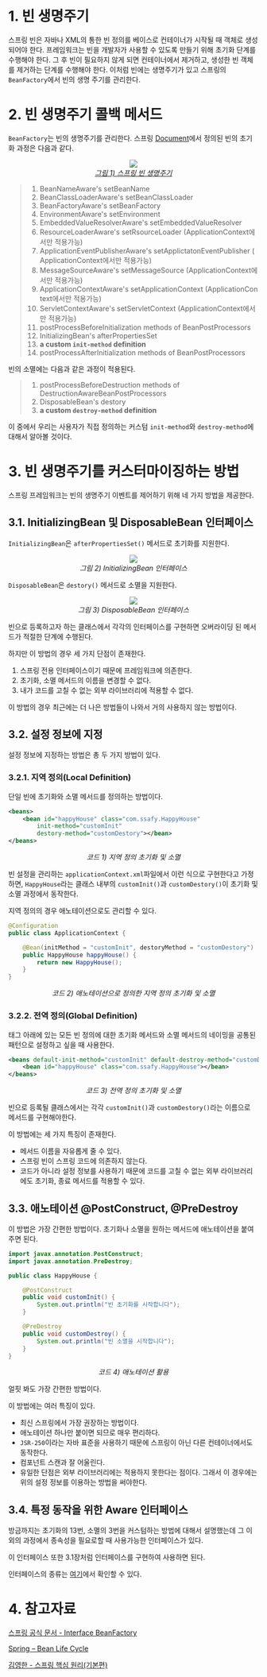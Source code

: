 # 1. 빈 생명주기

스프링 빈은 자바나 XML의 통한 빈 정의를 베이스로 컨테이너가 시작될 때 객체로 생성되어야 한다. 프레임워크는 빈을 개발자가 사용할 수 있도록 만들기 위해 초기화 단계를 수행해야 한다. 그 후 빈이 필요하지 않게 되면 컨테이너에서 제거하고, 생성한 빈 객체를 제거하는 단계를 수행해야 한다. 이처럼 빈에는 생명주기가 있고 스프링의 `BeanFactory`에서 빈의 생명 주기를 관리한다.

# 2. 빈 생명주기 콜백 메서드

`BeanFactory`는 빈의 생명주기를 관리한다. 스프링 [Document](https://docs.spring.io/spring-framework/docs/current/javadoc-api/org/springframework/beans/factory/BeanFactory.html)에서 정의된 빈의 초기화 과정은 다음과 같다.

<p align="center">
    <a href="https://howtodoinjava.com/spring-core/spring-bean-life-cycle/">
        <img src="../images/Bean Lifecycle_1.png"><br>
        <em>그림 1) 스프링 빈 생명주기</em>
    </a>
</p>

> 1. BeanNameAware's setBeanName
> 2. BeanClassLoaderAware's setBeanClassLoader
> 3. BeanFactoryAware's setBeanFactory
> 4. EnvironmentAware's setEnvironment
> 5. EmbeddedValueResolverAware's setEmbeddedValueResolver
> 6. ResourceLoaderAware's setRsourceLoader (ApplicationContext에서만 적용가능)
> 7. ApplicationEventPublisherAware's setApplictatonEventPublisher (ApplicationContext에서만 적용가능)
> 8. MessageSourceAware's setMessageSource (ApplicationContext에서만 적용가능)
> 9. ApplicationContextAware's setApplicationContext (ApplicationContext에서만 적용가능)
> 10. ServletContextAware's setServletContext (ApplicationContext에서만 적용가능)
> 11. postProcessBeforeInitialization methods of BeanPostProcessors
> 12. InitializingBean's afterPropertiesSet
> 13. **a custom `init-method` definition**
> 14. postProcessAfterInitialization methods of BeanPostProcessors

빈의 소멸에는 다음과 같은 과정이 적용된다.

> 1. postProcessBeforeDestruction methods of DestructionAwareBeanPostProcessors
> 2. DisposableBean's destory
> 3. **a custom `destroy-method` definition**

이 중에서 우리는 사용자가 직접 정의하는 커스텀 `init-method`와 `destroy-method`에 대해서 알아볼 것이다.

# 3. 빈 생명주기를 커스터마이징하는 방법

스프링 프레임워크는 빈의 생명주기 이벤트를 제어하기 위해 네 가지 방법을 제공한다.

## 3.1. InitializingBean 및 DisposableBean 인터페이스

`InitializingBean`은 `afterPropertiesSet()` 메서드로 초기화를 지원한다.

<p align="center">
	<img src="../images/Bean Lifecycle_2.png"><br>
	<em>그림 2) InitializingBean 인터페이스</em>
</p>

`DisposableBean`은 `destory()` 메서드로 소멸을 지원한다.

<p align="center">
	<img src="../images/Bean Lifecycle_3.png"><br>
	<em>그림 3) DisposableBean 인터페이스</em>
</p>

빈으로 등록하고자 하는 클래스에서 각각의 인터페이스를 구현하면 오버라이딩 된 메서드가 적절한 단계에 수행된다.

하지만 이 방법의 경우 세 가지 단점이 존재한다.

1. 스프링 전용 인터페이스이기 때문에 프레임워크에 의존한다.
2. 초기화, 소멸 메서드의 이름을 변경할 수 없다.
3. 내가 코드를 고칠 수 없는 외부 라이브러리에 적용할 수 없다.

이 방법의 경우 최근에는 더 나은 방법들이 나와서 거의 사용하지 않는 방법이다.

## 3.2. 설정 정보에 지정

설정 정보에 지정하는 방법은 총 두 가지 방법이 있다.

### 3.2.1. 지역 정의(Local Definition)

단일 빈에 초기화와 소멸 메서드를 정의하는 방법이다.

```xml
<beans>
	<bean id="happyHouse" class="com.ssafy.HappyHouse"
		init-method="customInit"
		destory-method="customDestory"></bean>
</beans>
```

<p align="center">
	<em>코드 1) 지역 정의 초기화 및 소멸</em>
</p>

빈 설정을 관리하는 `applicationContext.xml`파일에서 이런 식으로 구현한다고 가정하면, `HappyHouse`라는 클래스 내부의 `customInit()`과 `customDestory()`이 초기화 및 소멸 과정에서 동작한다.

지역 정의의 경우 애노테이션으로도 관리할 수 있다.

```java
@Configuration
public class ApplicationContext {

	@Bean(initMethod = "customInit", destoryMethod = "customDestory")
	public HappyHouse happyHouse() {
		return new HappyHouse();
	}
}
```

<p align="center">
	<em>코드 2) 애노테이션으로 정의한 지역 정의 초기화 및 소멸</em>
</p>

### 3.2.2. 전역 정의(Global Definition)

<beans> 태그 아래에 있는 모든 빈 정의에 대한 초기화 메서드와 소멸 메서드의 네이밍을 공통된 패턴으로 설정하고 싶을 때 사용한다.

```xml
<beans default-init-method="customInit" default-destroy-method="customDestroy">
	<bean id="happyHouse" class="com.ssafy.HappyHouse"></bean>
</beans>
```

<p align="center">
	<em>코드 3) 전역 정의 초기화 및 소멸</em>
</p>

빈으로 등록될 클래스에서는 각각 `customInit()`과 `customDestory()`라는 이름으로 메서드를 구현해야한다.

이 방법에는 세 가지 특징이 존재한다.

-   메서드 이름을 자유롭게 줄 수 있다.
-   스프링 빈이 스프링 코드에 의존하지 않는다.
-   코드가 아니라 설정 정보를 사용하기 때문에 코드를 고칠 수 없는 외부 라이브러리에도 초기화, 종료 메서드를 적용할 수 있다.

## 3.3. 애노테이션 @PostConstruct, @PreDestroy

이 방법은 가장 간편한 방법이다. 초기화나 소멸을 원하는 메서드에 애노테이션을 붙여주면 된다.

```java
import javax.annotation.PostConstruct;
import javax.annotation.PreDestroy;

public class HappyHouse {

	@PostConstruct
	public void customInit() {
		System.out.println("빈 초기화를 시작합니다");
	}

	@PreDestroy
	public void customDestroy() {
		System.out.println("빈 소멸을 시작합니다");
	}
}
```

<p align="center">
	<em>코드 4) 애노테이션 활용</em>
</p>

얼핏 봐도 가장 간편한 방법이다.

이 방법에는 여러 특징이 있다.

-   최신 스프링에서 가장 권장하는 방법이다.
-   애노테이션 하나만 붙이면 되므로 매우 편리하다.
-   `JSR-250`이라는 자바 표준을 사용하기 때문에 스프링이 아닌 다른 컨테이너에서도 동작한다.
-   컴포넌트 스캔과 잘 어울린다.
-   유일한 단점은 외부 라이브러리에는 적용하지 못한다는 점이다. 그래서 이 경우에는 위의 설정 정보를 이용하는 방법을 써야한다.

## 3.4. 특정 동작을 위한 Aware 인터페이스

방금까지는 초기화의 13번, 소멸의 3번을 커스텀하는 방법에 대해서 설명했는데 그 이외의 과정에서 종속성을 필요로할 때 사용가능한 인터페이스가 있다.

이 인터페이스 또한 3.1장처럼 인터페이스를 구현하여 사용하면 된다.

인터페이스의 종류는 [여기](https://howtodoinjava.com/spring-core/spring-bean-life-cycle/)에서 확인할 수 있다.

# 4. 참고자료

[스프링 공식 문서 - Interface BeanFactory](https://docs.spring.io/spring-framework/docs/current/javadoc-api/org/springframework/beans/factory/BeanFactory.html)

[Spring – Bean Life Cycle](https://howtodoinjava.com/spring-core/spring-bean-life-cycle/)

[김영한 - 스프링 핵심 원리(기본편)](https://www.inflearn.com/course/%EC%8A%A4%ED%94%84%EB%A7%81-%ED%95%B5%EC%8B%AC-%EC%9B%90%EB%A6%AC-%EA%B8%B0%EB%B3%B8%ED%8E%B8)
